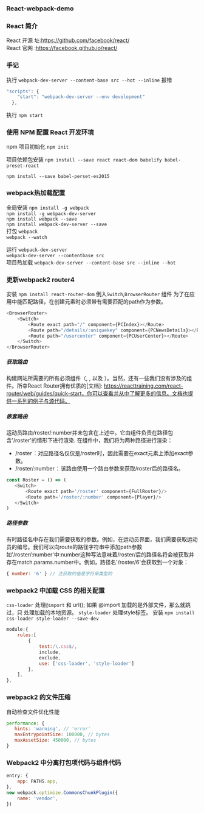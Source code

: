 ### React-webpack-demo

### React 简介
React 开源 址:https://github.com/facebook/react/                     
React 官网 :https://facebook.github.io/react/

### 手记
执行 `webpack-dev-server --content-base src --hot --inline` 报错         

```js
"scripts": {
    "start": "webpack-dev-server --env development"
  },
```
执行 `npm start`     


### 使用 NPM 配置 React 开发环境
npm 项目初始化 `npm init`   

项目依赖包安装 `npm install --save react react-dom babelify babel-preset-react` 

`npm install --save babel-perset-es2015`


### webpack热加载配置
全局安装 `npm install -g webpack`                                                 
        `npm install -g webpack-dev-server`                                     
        `npm install webpack --save  `                                          
        `npm install webpack-dev-server --save`                                  
打包   `webpack`                                                                     
      `webpack --watch`

运行  `webpack-dev-server`                                                        
     `webpack-dev-server --contentbase src`                                      
项目热加载  `webpack-dev-server --content-base src --inline --hot `


### 更新webpack2 router4
安装 `npm install react-router-dom`
倒入`Switch`,`BrowserRouter` 组件
为了在应用中能匹配路径，在创建<Route>元素时必须带有需要匹配的path作为参数。
```js
<BrowserRouter>
    <Switch>
        <Route exact path="/" component={PCIndex}></Route>
        <Route path="/details/:uniquekey" component={PCNewsDetails}></Route>
        <Route path="/usercenter" component={PCUserCenter}></Route>
    </Switch>
</BrowserRouter>
```
##### 获取路由
构建网站所需要的所有必须组件（<BrowserRouter>, <Route>, 以及 <Link>）。当然，还有一些我们没有涉及的组件。所幸React Router拥有优质的[文档]: https://reacttraining.com/react-router/web/guides/quick-start，你可以查看并从中了解更多的信息。文档也提供一系列的例子与源代码。
 
##### 嵌套路由
运动员路由/roster/:number并未包含在上述<Switch>中。它由<Roster>组件负责在路径包含'/roster'的情形下进行渲染.
在<Roster>组件中，我们将为两种路径进行渲染：
 * /roster ：对应路径名仅仅是/roster时，因此需要在exact元素上添加exact参数。
 * /roster/:number ： 该路由使用一个路由参数来获取/roster后的路径名。
 ```js
const Roster = () => (
    <Switch>
        <Route exact path='/roster' component={FullRoster}/>
        <Route path='/roster/:number' component={Player}/>
    </Switch>
)
 ```

 ##### 路径参数
 有时路径名中存在我们需要获取的参数。例如，在运动员界面，我们需要获取运动员的编号。我们可以向route的路径字符串中添加path参数
 如'/roster/:number'中:number这种写法意味着/roster/后的路径名将会被获取并存在match.params.number中。例如，路径名'/roster/6'会获取到一个对象：
 ```js
 { number: '6' } // 注获取的值是字符串类型的
 ```


### webpack2 中加载 CSS 的相关配置
`css-loader`  处理`@import` 和 url(); 如果 @import 加载的是外部文件，那么就跳过，只 处理加载的本地资源。
`style-loader`  处理style标签。
安装 `npm install css-loader style-loader --save-dev`
```js
module:{
    rules:[
        {
            test:/\.css$/,
            include,
            exclude,
            use: ['css-loader', 'style-loader']
        },
    ],
},
```

  
### webpack2 的文件压缩
 自动检查文件优化性能  
 ```js
 performance: {
    hints: 'warning', // 'error'
    maxEntrypointSize: 100000, // bytes
    maxAssetSize: 450000, // bytes
}
 ```

### Webpack2 中分离打包项代码与组件代码
```js
entry: {
    app: PATHS.app,
},
new webpack.optimize.CommonsChunkPlugin({
    name: 'vendor',
})
```



